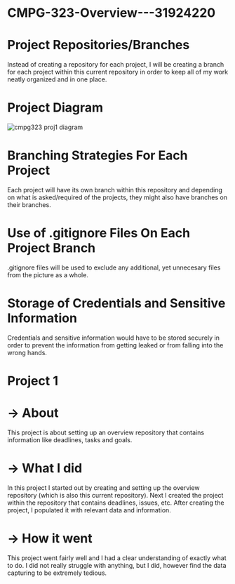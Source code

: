 # CMPG-323-Overview---31924220

# Project Repositories/Branches
Instead of creating a repository for each project, I will be creating a branch for each project within this current repository in order to keep all of my work neatly organized and in one place.

# Project Diagram
![cmpg323 proj1 diagram](https://user-images.githubusercontent.com/67644109/184879364-bbfc2960-c201-403f-99a1-2e2e8a5d9c98.png)

# Branching Strategies For Each Project
Each project will have its own branch within this repository and depending on what is asked/required of the projects, they might also have branches on their branches.

# Use of .gitignore Files On Each Project Branch
.gitignore files will be used to exclude any additional, yet unnecesary files from the picture as a whole.

# Storage of Credentials and Sensitive Information
Credentials and sensitive information would have to be stored securely in order to prevent the information from getting leaked or from falling into the wrong hands.

# Project 1
# -> About
This project is about setting up an overview repository that contains information like deadlines, tasks and goals.
# -> What I did
In this project I started out by creating and setting up the overview repository (which is also this current repository). Next I created the project within the repository that contains deadlines, issues, etc. After creating the project, I populated it with relevant data and information.
# -> How it went
This project went fairly well and I had a clear understanding of exactly what to do. I did not really struggle with anything, but I did, however find the data capturing to be extremely tedious.
